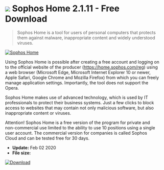 # ![](https://cdn.softexe.net/static/icon/win.gif) Sophos Home 2.1.11 - Free Download

> Sophos Home is a tool for users of personal computers that protects them against malware, inappropriate content and widely understood viruses.

[![Sophos Home](https://gallery.dpcdn.pl/imgc/Tools/68427/g_-_420x350_1.5_-_x20160602115849_0.png)](https://softexe.net/win/security-privacy/antivirus/sophos-home:aphf.html)

Using Sophos Home is possible after creating a free account and logging on to the official website of the producer (https://home.sophos.com/reg) using a web browser (Microsoft Edge, Microsoft Internet Explorer 10 or newer, Apple Safari, Google Chrome and Mozilla Firefox) from which you can freely manage application settings. Importantly, the tool does not support the Opera.
 
 Sophos Home makes use of advanced technology, which is used by IT professionals to protect their business systems. Just a few clicks to block access to websites that may contain not only malicious software, but also inappropriate content or viruses.
 
 Attention!
 Sophos Home is a free version of the program for private and non-commercial use limited to the ability to use 10 positions using a single user account. The commercial version for companies is called Sophos Cloud and can be tested free for 30 days.


- **Update:** Feb 02 2020
- **File size:** 

[![Download](https://cdn.softexe.net/static/img/download.png)](https://softexe.net/win/security-privacy/antivirus/sophos-home:aphf.html)

